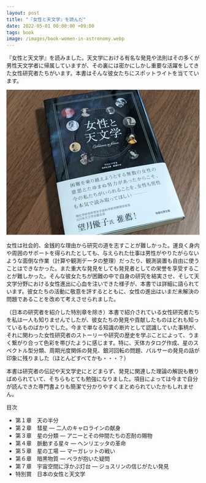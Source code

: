 ```yaml
---
layout: post
title: "『女性と天文学』を読んだ"
date: 2022-05-01 00:00:00 +09:00
tags: book
image: /images/book-women-in-astronomy.webp
---
```


『女性と天文学』を読みました。天文学における有名な発見や法則はその多くが男性天文学者に帰属していますが、その裏には密かにしかし重要な活躍をしてきた女性研究者たちがいます。本書はそんな彼女たちにスポットライトを当てています。

![表紙](/images/book-women-in-astronomy.webp)

女性は社会的、金銭的な理由から研究の道を志すことが難しかった。運良く身内や周囲のサポートを得られたとしても、与えられた仕事は男性がやりたがらないような面倒な作業（計算や観測データの整理）だったり、観測装置も自由に使うことはできなかった。また重大な発見をしても発見者としての栄誉を享受することが難しかった。そんな彼女たちが困難の中で自身の研究を結実させ、そして天文学分野における女性進出に心血を注いできた様子が、本書では詳細に語られています。彼女たちの活動に敬意を評するとともに、女性の進出はいまだ未解決の問題であることを改めて考えさせられました。

（日本の研究者を紹介した特別章を除き）本書で紹介されている女性研究者たちを私は一人も知りませんでしたが、彼女たちの発見や貢献したものはどれも知っているものばかりでした。今まで単なる知識の断片として認識していた事柄が、それに関わった女性研究者のストーリーや研究の歴史を学ぶことによって、うまく繋がり合って色彩を帯びたように感じます。特に、天体カタログ作成、星のスペクトル型分類、周期光度関係の発見、銀河回転の問題、パルサーの発見の話が印象に残りました（ほとんどすべてかも・・・？）

本書は研究者の伝記や天文学史にとどまらず、発見に関連した理論の解説も散りばめられていて、そちらもとても勉強になりました。項目によっては今まで自分が読んできた専門書よりも簡潔で分かりやすくまとめられていたかもしれません。

目次

- 第１章　天の半分
- 第２章　彗星 ― 二人のキャロラインの献身
- 第３章　星の分類 ― アニーとその仲間たちの忍耐の賜物
- 第４章　脈動する星々 ― ヘンリエッタの革命
- 第５章　星の工場 ― マーガレットの戦い
- 第６章　暗黒物質 ― ベラが抱いた疑問
- 第７章　宇宙空間に浮かぶ灯台 ― ジョスリンの信じがたい発見
- 特別賞　日本の女性と天文学